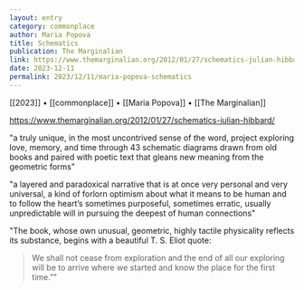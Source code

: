 ```yaml
---
layout: entry
category: commonplace
author: Maria Popova
title: Schematics
publication: The Marginalian
link: https://www.themarginalian.org/2012/01/27/schematics-julian-hibbard/
date: 2023-12-11
permalink: 2023/12/11/maria-popova-schematics
---
```


[[2023]] • [[commonplace]] • [[Maria Popova]] • [[The Marginalian]]

https://www.themarginalian.org/2012/01/27/schematics-julian-hibbard/

"a truly unique, in the most uncontrived sense of the word, project exploring love, memory, and time through 43 schematic diagrams drawn from old books and paired with poetic text that gleans new meaning from the geometric forms"

"a layered and paradoxical narrative that is at once very personal and very universal, a kind of forlorn optimism about what it means to be human and to follow the heart’s sometimes purposeful, sometimes erratic, usually unpredictable will in pursuing the deepest of human connections"

"The book, whose own unusual, geometric, highly tactile physicality reflects its substance, begins with a beautiful T. S. Eliot quote:

> We shall not cease from exploration and the end of all our exploring will be to arrive where we started and know the place for the first time.”"
